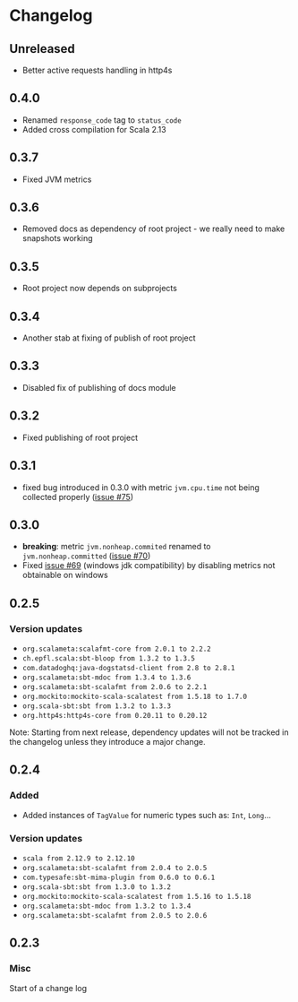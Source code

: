 # Changelog
## Unreleased
-   Better active requests handling in http4s

## 0.4.0
-   Renamed `response_code` tag to `status_code`
-   Added cross compilation for Scala 2.13  

## 0.3.7
-   Fixed JVM metrics

## 0.3.6
-   Removed docs as dependency of root project - we really need to make snapshots working

## 0.3.5
-   Root project now depends on subprojects

## 0.3.4
-   Another stab at fixing of publish of root project

## 0.3.3
-   Disabled fix of publishing of docs module

## 0.3.2
-   Fixed publishing of root project

## 0.3.1
-   fixed bug introduced in 0.3.0 with metric `jvm.cpu.time` not being collected properly ([issue #75](https://github.com/avast/datadog4s/issues/75))

## 0.3.0
-   **breaking**: metric `jvm.nonheap.commited` renamed to `jvm.nonheap.committed` ([issue #70](https://github.com/avast/datadog4s/issues/70))
-   Fixed [issue #69](https://github.com/avast/datadog4s/issues/69) (windows jdk compatibility) by disabling metrics not obtainable on windows

## 0.2.5
### Version updates
-   `org.scalameta:scalafmt-core from 2.0.1 to 2.2.2`
-   `ch.epfl.scala:sbt-bloop from 1.3.2 to 1.3.5`
-   `com.datadoghq:java-dogstatsd-client from 2.8 to 2.8.1`
-   `org.scalameta:sbt-mdoc from 1.3.4 to 1.3.6`
-   `org.scalameta:sbt-scalafmt from 2.0.6 to 2.2.1`
-   `org.mockito:mockito-scala-scalatest from 1.5.18 to 1.7.0`
-   `org.scala-sbt:sbt from 1.3.2 to 1.3.3`
-   `org.http4s:http4s-core from 0.20.11 to 0.20.12`

Note: Starting from next release, dependency updates will not be tracked in the changelog unless they introduce a major change.

## 0.2.4

### Added
-   Added instances of `TagValue` for numeric types such as: `Int`, `Long`...
### Version updates
-   `scala from 2.12.9 to 2.12.10`
-   `org.scalameta:sbt-scalafmt from 2.0.4 to 2.0.5`
-   `com.typesafe:sbt-mima-plugin from 0.6.0 to 0.6.1`
-   `org.scala-sbt:sbt from 1.3.0 to 1.3.2`
-   `org.mockito:mockito-scala-scalatest from 1.5.16 to 1.5.18`
-   `org.scalameta:sbt-mdoc from 1.3.2 to 1.3.4`
-   `org.scalameta:sbt-scalafmt from 2.0.5 to 2.0.6`
## 0.2.3
### Misc
Start of a change log
